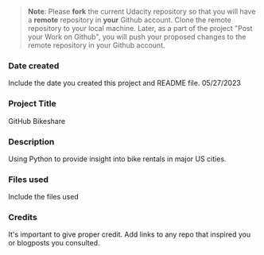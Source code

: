 >**Note**: Please **fork** the current Udacity repository so that you will have a **remote** repository in **your** Github account. Clone the remote repository to your local machine. Later, as a part of the project "Post your Work on Github", you will push your proposed changes to the remote repository in your Github account.

### Date created
Include the date you created this project and README file.
05/27/2023

### Project Title
GitHub Bikeshare

### Description
Using Python to provide insight into bike rentals in major US cities.

### Files used
Include the files used

### Credits
It's important to give proper credit. Add links to any repo that inspired you or blogposts you consulted.

